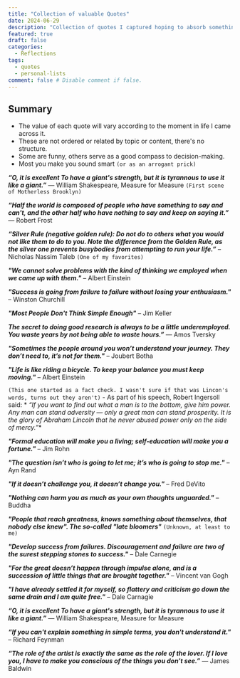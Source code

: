 ```yaml
---
title: "Collection of valuable Quotes"
date: 2024-06-29
description: "Collection of quotes I captured hoping to absorb something from each."
featured: true
draft: false
categories:
  - Reflections
tags:
  - quotes
  - personal-lists
comment: false # Disable comment if false.
---
```



## Summary 
- The value of each quote will vary according to the moment in life I came across it.
- These are not ordered or related by topic or content, there's no structure.
- Some are funny, others serve as a good compass to decision-making.
- Most you make you sound smart `(or as an arrogant prick)`

**_“O, it is excellent
To have a giant's strength, but it is tyrannous to use it like a giant.”_**
― William Shakespeare, Measure for Measure `(First scene of Motherless Brooklyn)`

**_“Half the world is composed of people who have something to say and can't, and the other half who
have nothing to say and keep on saying it.”_** ― Robert Frost

**_“Silver Rule (negative golden rule): Do not do to others what you would not like them to do to
you. Note the difference from the Golden Rule, as the silver one prevents busybodies from attempting
to run your life.”_** – Nicholas Nassim Taleb `(One of my favorites)`

**_"We cannot solve problems with the kind of thinking we employed when we came up with them."_** –
Albert
Einstein

**_"Success is going from failure to failure without losing your enthusiasm."_** – Winston Churchill

**_"Most People Don't Think Simple Enough"_** – Jim Keller

**_The secret to doing good research is always to be a little underemployed. You waste years by not
being able to waste hours.”_**
— Amos Tversky

**_"Sometimes the people around you won’t understand your journey. They don’t need to, it’s not for
them."_** – Joubert Botha

**_"Life is like riding a bicycle. To keep your balance you must keep moving."_** – Albert Einstein

`(This one started as a fact check. I wasn't sure if that was Lincon's words, turns out they aren't)` -
As part of his speech, Robert Ingersoll said: *
*_“If you want to find out what a man is to the bottom, give him power. Any man can stand
adversity — only a great man can stand prosperity. It is the glory of Abraham Lincoln that he never
abused power only on the side of mercy.”_**

**_"Formal education will make you a living; self-education will make you a fortune."_** – Jim Rohn

**_"The question isn’t who is going to let me; it’s who is going to stop me."_** – Ayn Rand

**_"If it doesn’t challenge you, it doesn’t change you."_** – Fred DeVito

**_"Nothing can harm you as much as your own thoughts unguarded."_** – Buddha

**_"People that reach greatness, knows something about themselves, that nobody else knew". The
so-called "late bloomers"_** `(Unknown, at least to me)`

**_"Develop success from failures. Discouragement and failure are two of the surest stepping stones to
success."_** – Dale Carnegie

**_"For the great doesn’t happen through impulse alone, and is a succession of little things that are
brought together."_** – Vincent van Gogh

***"I have already settled it for myself, so flattery and criticism go down the same drain and I am
quite free."*** – Dale Carnagie

**_“O, it is excellent
To have a giant's strength, but it is tyrannous to use it like a giant.”_**
― William Shakespeare, Measure for Measure

**_“If you can't explain something in simple terms, you don't understand it."_** – Richard Feynman

**_“The role of the artist is exactly the same as the role of the lover. If I love you, I have to make
you conscious of the things you don’t see.”_**
― James Baldwin
